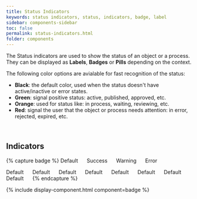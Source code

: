 ```yaml
---
title: Status Indicators
keywords: status indicators, status, indicators, badge, label
sidebar: components-sidebar
toc: false
permalink: status-indicators.html
folder: components
---
```


The Status indicators are used to show the status of an object or a process. They can be displayed as **Labels**, **Badges** or **Pills** depending on the context.

The following color options are avialable for fast recognition of the status:

* **Black**: the default color, used when the status doesn't have active/inactive or error states.
* **Green**: signal positive status: active, published, approved, etc.
* **Orange**: used for status like: in process, waiting, reviewing, etc.
* **Red**: signal the user that the object or process needs attention: in error, rejected, expired, etc.

<br />

## Indicators

{% capture badge %}
<span class="tn-label">
    Default
</span>
<span class="tn-label tn-label--success">
    Success
</span>
<span class="tn-label tn-label--warning">
    Warning
</span>
<span class="tn-label tn-label--error">
    Error
</span>


<span class="tn-badge">
    Default
</span>
<span class="tn-badge tn-badge--success">
    Default
</span>
<span class="tn-badge tn-badge--warning">
    Default
</span>
<span class="tn-badge tn-badge--error">
    Default
</span>

<span class="tn-badge tn-badge--pill">
    Default
</span>
<span class="tn-badge tn-badge--success tn-badge--pill">
    Default
</span>
<span class="tn-badge tn-badge--warning tn-badge--pill">
    Default
</span>
<span class="tn-badge tn-badge--error tn-badge--pill">
    Default
</span>
{% endcapture %}

{% include display-component.html component=badge %}

<style>
.tn-badge, .tn-label {
    margin-right: 20px;
}
</style>
